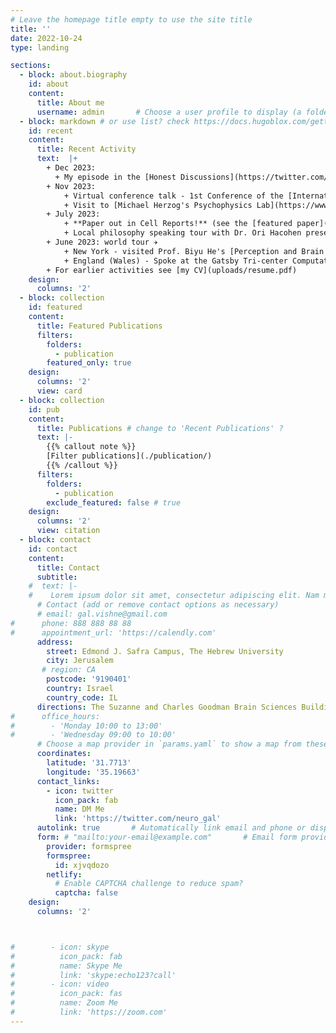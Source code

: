 ```yaml
---
# Leave the homepage title empty to use the site title
title: ''
date: 2022-10-24
type: landing

sections:
  - block: about.biography
    id: about
    content:
      title: About me
      username: admin       # Choose a user profile to display (a folder name within `content/authors/`)
  - block: markdown # or use list? check https://docs.hugoblox.com/getting-started/page-builder/
    id: recent
    content:
      title: Recent Activity
      text:  |+
        + Dec 2023:
          + My episode in the [Honest Discussions](https://twitter.com/HonestDiscuss) podcast is out! 🎧 [Click here](https://www.youtube.com/watch?v=Tx4t_Ct6g_E&t=1s) to check it out
        + Nov 2023:
            + Virtual conference talk - 1st Conference of the [International Society for the Philosophy of the Sciences of the Mind (ISPSM 2023)](https://www.ispsmind.com/international-conference/)
            + Visit to [Michael Herzog's Psychophysics Lab](https://www.epfl.ch/labs/lpsy/) in EPFL Laussanne & speaking at the Vision and Consciousness Seminar
        + July 2023:
            + **Paper out in Cell Reports!** (see the [featured paper](#featured)) 🥳
            + Local philosophy speaking tour with Dr. Ori Hacohen presenting our joint project on pragmatic theories of neural representation (Israeli Society for the History, Philosophy and Sociology of Science, Israeli Philosophical Association, [IIAS workshop on The Indeterminacy of Computation](https://iias.huji.ac.il/event/indeterminacy-computation-research-group-reunion-conference))
        + June 2023: world tour ✈️
            + New York - visited Prof. Biyu He's [Perception and Brain Dynamics Lab](https://med.nyu.edu/helab/) at NYU and presented at the [annual meeting of the Association for the Scientific Study of Consciousness (ASSC)](https://theassc.org/assc-26/)
            + England (Wales) - Spoke at the Gatsby Tri-center Computational Neuroscience Annual Meeting in Gladstone's Library @ Hawarden, Wales
        + For earlier activities see [my CV](uploads/resume.pdf)
    design:
      columns: '2'
  - block: collection
    id: featured
    content:
      title: Featured Publications
      filters:
        folders:
          - publication
        featured_only: true
    design:
      columns: '2'
      view: card
  - block: collection
    id: pub
    content:
      title: Publications # change to 'Recent Publications' ?
      text: |-
        {{% callout note %}}
        [Filter publications](./publication/)
        {{% /callout %}}
      filters:
        folders:
          - publication
        exclude_featured: false # true
    design:
      columns: '2'
      view: citation
  - block: contact
    id: contact
    content:
      title: Contact
      subtitle:
    #  text: |-
    #    Lorem ipsum dolor sit amet, consectetur adipiscing elit. Nam mi diam, venenatis ut magna et, vehicula efficitur enim.
      # Contact (add or remove contact options as necessary)
      # email: gal.vishne@gmail.com
#      phone: 888 888 88 88
#      appointment_url: 'https://calendly.com'
      address:
        street: Edmond J. Safra Campus, The Hebrew University
        city: Jerusalem
       # region: CA
        postcode: '9190401'
        country: Israel
        country_code: IL
      directions: The Suzanne and Charles Goodman Brain Sciences Building
#      office_hours:
#        - 'Monday 10:00 to 13:00'
#        - 'Wednesday 09:00 to 10:00'
      # Choose a map provider in `params.yaml` to show a map from these coordinates
      coordinates:
        latitude: '31.7713' 
        longitude: '35.19663'   
      contact_links:
        - icon: twitter
          icon_pack: fab
          name: DM Me
          link: 'https://twitter.com/neuro_gal'
      autolink: true       # Automatically link email and phone or display as text?
      form: # "mailto:your-email@example.com"       # Email form provider
        provider: formspree
        formspree: 
          id: xjvqdozo
        netlify:
          # Enable CAPTCHA challenge to reduce spam?
          captcha: false
    design:
      columns: '2'



#        - icon: skype
#          icon_pack: fab
#          name: Skype Me
#          link: 'skype:echo123?call'
#        - icon: video
#          icon_pack: fas
#          name: Zoom Me
#          link: 'https://zoom.com'
---
```

